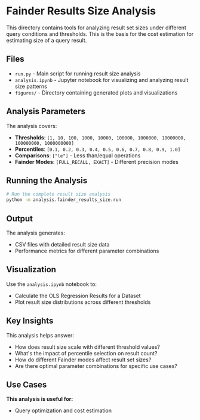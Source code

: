 # Fainder Results Size Analysis

This directory contains tools for analyzing result set sizes under different query conditions and thresholds. This is the basis for the cost estimation for estimating size of a query result.

## Files

- `run.py` - Main script for running result size analysis
- `analysis.ipynb` - Jupyter notebook for visualizing and analyzing result size patterns
- `figures/` - Directory containing generated plots and visualizations

## Analysis Parameters

The analysis covers:
- **Thresholds**: `[1, 10, 100, 1000, 10000, 100000, 1000000, 10000000, 100000000, 1000000000]`
- **Percentiles**: `[0.1, 0.2, 0.3, 0.4, 0.5, 0.6, 0.7, 0.8, 0.9, 1.0]`
- **Comparisons**: `["le"]` - Less than/equal operations
- **Fainder Modes**: `[FULL_RECALL, EXACT]` - Different precision modes

## Running the Analysis

```bash
# Run the complete result size analysis
python -m analysis.fainder_results_size.run

```

## Output

The analysis generates:
- CSV files with detailed result size data
- Performance metrics for different parameter combinations

## Visualization

Use the `analysis.ipynb` notebook to:
- Calculate the OLS Regression Results for a Dataset
- Plot result size distributions across different thresholds

## Key Insights

This analysis helps answer:
- How does result size scale with different threshold values?
- What's the impact of percentile selection on result count?
- How do different Fainder modes affect result set sizes?
- Are there optimal parameter combinations for specific use cases?

## Use Cases

**This analysis is useful for:**
- Query optimization and cost estimation

